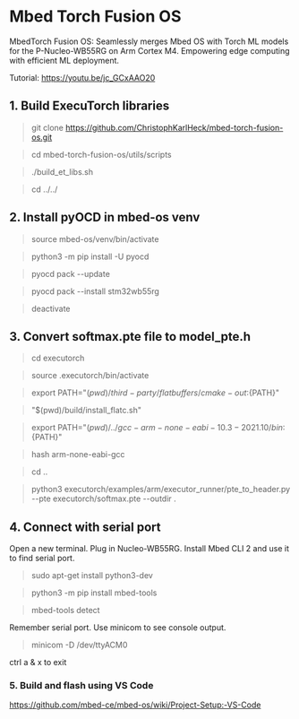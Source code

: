 # Mbed Torch Fusion OS
MbedTorch Fusion OS: Seamlessly merges Mbed OS with Torch ML models for the P-Nucleo-WB55RG on Arm Cortex M4. Empowering edge computing with efficient ML deployment.

Tutorial: https://youtu.be/jc_GCxAAO20

## 1. Build ExecuTorch libraries
> git clone https://github.com/ChristophKarlHeck/mbed-torch-fusion-os.git

> cd mbed-torch-fusion-os/utils/scripts

> ./build_et_libs.sh

> cd ../../


## 2. Install pyOCD in mbed-os venv
> source mbed-os/venv/bin/activate

> python3 -m pip install -U pyocd

> pyocd pack --update

> pyocd pack --install stm32wb55rg

> deactivate

## 3. Convert softmax.pte file to model_pte.h

> cd executorch

> source .executorch/bin/activate

> export PATH="$(pwd)/third-party/flatbuffers/cmake-out:${PATH}"

> "$(pwd)/build/install_flatc.sh"

> export PATH="$(pwd)/../gcc-arm-none-eabi-10.3-2021.10/bin:${PATH}"

> hash arm-none-eabi-gcc

> cd ..

> python3 executorch/examples/arm/executor_runner/pte_to_header.py --pte executorch/softmax.pte --outdir .

## 4. Connect with serial port
Open a new terminal. Plug in Nucleo-WB55RG. Install Mbed CLI 2 and use it to find serial port.
> sudo apt-get install python3-dev

> python3 -m pip install mbed-tools

> mbed-tools detect

Remember serial port. Use minicom to see console output.

> minicom -D /dev/ttyACM0

ctrl a & x to exit

### 5. Build and flash using VS Code
https://github.com/mbed-ce/mbed-os/wiki/Project-Setup:-VS-Code
